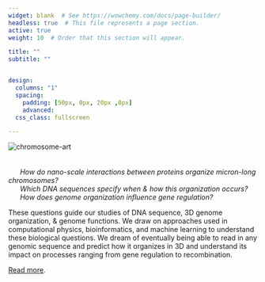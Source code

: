 ```yaml
---
widget: blank  # See https://wowchemy.com/docs/page-builder/
headless: true  # This file represents a page section.
active: true
weight: 10  # Order that this section will appear.

title: ""
subtitle: ""


design:
  columns: "1"
  spacing:
    padding: [50px, 0px, 20px ,0px]
    advanced:
  css_class: fullscreen

---
```


<picture>
   <source 
      media="(min-width: 650px)"
      srcset="/media/chromart-v2.jpg">
   <img src="/media/chromart-v3.jpg" 
   alt="chromosome-art" style="padding-bottom: 20px;">
</picture>

&nbsp;&nbsp;&nbsp;&nbsp;&nbsp;  _How do nano-scale interactions between proteins organize micron-long chromosomes?_  
&nbsp;&nbsp;&nbsp;&nbsp;&nbsp;  _Which DNA sequences specify when & how this organization occurs?_  
&nbsp;&nbsp;&nbsp;&nbsp;&nbsp;  _How does genome organization influence gene regulation?_  
  
These questions guide our studies of DNA sequence, 3D genome organization, & genome functions. We draw on approaches used in computational physics, bioinformatics, and machine learning to understand these biological questions. We dream of eventually being able to read in any genomic sequence and predict how it organizes in 3D and understand its impact on processes ranging from gene regulation to recombination.  

[Read more](../research).

